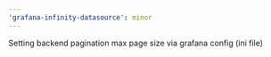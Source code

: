 ```yaml
---
'grafana-infinity-datasource': minor
---
```


Setting backend pagination max page size via grafana config (ini file)
